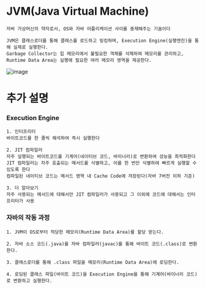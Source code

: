 # JVM(Java Virtual Machine)
    자바 가상머신의 약자로서, OS와 자바 어플리케이션 사이를 중재해주는 기술이다
    
    JVM은 클래스로더를 통해 클래스를 로드하고 링킹하며, Execution Engine(실행엔진)을 통해 실제로 실행한다. 
    Garbage Collector는 힙 메모리에서 불필요한 객체를 삭제하여 메모리를 관리하고, Runtime Data Area는 실행에 필요한 여러 메모리 영역을 제공한다.

![image](https://github.com/KYOUNGBEOM/STUDY/assets/112946948/97d767c0-3600-4529-bcc2-80cc2abc652c)

# 추가 설명

### Execution Engine
    1. 인터프리터
    바이트코드를 한 줄씩 해석하여 즉시 실행한다

    2. JIT 컴파일러
    자주 실행되는 바이트코드를 기계어(네이티브 코드, 바이너리)로 변환하여 성능을 최적화한다
    JIT 컴파일러는 자주 호출되는 메서드를 식별하고, 이를 한 번만 식별하여 빠르게 실행할 수 있도록 한다
    컴파일된 네이티브 코드는 메서드 영역 내 Cache Code에 저장된다(자바 7버전 이하 기준)

    3. 더 알아보기
    자주 사용되는 메서드에 대해서만 JIT 컴파일러가 사용되고 그 이외에 코드에 대해서는 인터프리터가 사용

### 자바의 작동 과정
    1. JVM이 OS로부터 적당한 메모리(Runtime Data Area)를 할당 받는다.

    2. 자바 소스 코드(.java)를 자바 컴파일러(javac)를 통해 바이트 코드(.class)로 변환한다.

    3. 클래스로더를 통해 .class 파일을 메모리(Runtime Data Area)에 로딩한다.

    4. 로딩된 클래스 파일(바이트 코드)을 Execution Engine을 통해 기계어(바이너리 코드)로 변환하고 실행한다.

